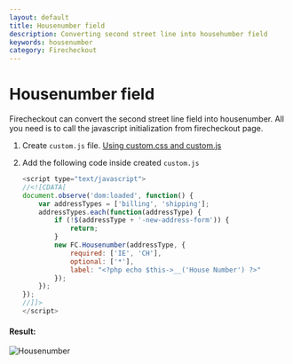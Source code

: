 ```yaml
---
layout: default
title: Housenumber field
description: Converting second street line into househumber field
keywords: housenumber
category: Firecheckout
---
```


# Housenumber field

Firecheckout can convert the second street line field into housenumber.
All you need is to call the javascript initialization from firecheckout page.

 1. Create `custom.js` file. [Using custom.css and custom.js][custom_js]
 2. Add the following code inside created `custom.js`

    ```javascript
    <script type="text/javascript">
    //<![CDATA[
    document.observe('dom:loaded', function() {
        var addressTypes = ['billing', 'shipping'];
        addressTypes.each(function(addressType) {
            if (!$(addressType + '-new-address-form')) {
                return;
            }
            new FC.Housenumber(addressType, {
                required: ['IE', 'CH'],
                optional: ['*'],
                label: "<?php echo $this->__('House Number') ?>"
            });
        });
    });
    //]]>
    </script>
    ```

#### Result:

![Housenumber](https://i.cloudup.com/Xyf-odeu37-3000x3000.png)

[custom_js]: /extensions/firecheckout/using-customcss-and-customjs/#add-custom-javascript-at-firecheckout-page "How to use custom.js file"
